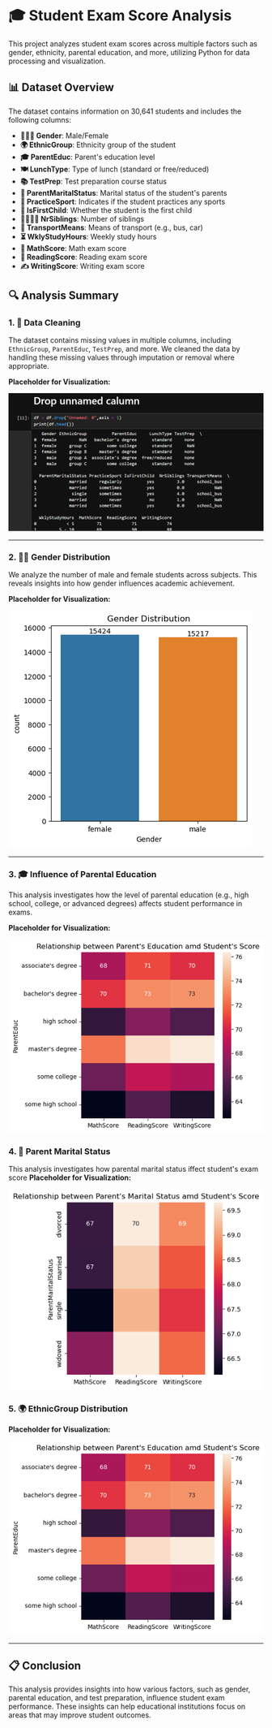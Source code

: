 # 🎓 Student Exam Score Analysis

This project analyzes student exam scores across multiple factors such as gender, ethnicity, parental education, and more, utilizing Python for data processing and visualization.

## 📊 Dataset Overview

The dataset contains information on 30,641 students and includes the following columns:

- **🧑‍🤝‍🧑 Gender**: Male/Female
- **🌍 EthnicGroup**: Ethnicity group of the student
- **🎓 ParentEduc**: Parent's education level
- **🍽️ LunchType**: Type of lunch (standard or free/reduced)
- **📚 TestPrep**: Test preparation course status
- **💍 ParentMaritalStatus**: Marital status of the student's parents
- **🏃 PracticeSport**: Indicates if the student practices any sports
- **👶 IsFirstChild**: Whether the student is the first child
- **👨‍👩‍👧‍👦 NrSiblings**: Number of siblings
- **🚌 TransportMeans**: Means of transport (e.g., bus, car)
- **⏳ WklyStudyHours**: Weekly study hours
- **🔢 MathScore**: Math exam score
- **📖 ReadingScore**: Reading exam score
- **✍️ WritingScore**: Writing exam score

## 🔍 Analysis Summary

### 1. 🧼 Data Cleaning
The dataset contains missing values in multiple columns, including `EthnicGroup`, `ParentEduc`, `TestPrep`, and more. We cleaned the data by handling these missing values through imputation or removal where appropriate.

**Placeholder for Visualization:**

![Data Cleaning Visualization](https://github.com/MdAsif-Hossain/Student-Exam-Score-Analysis-/blob/main/Screenshot%202024-09-06%20165526.png)

---

### 2. 👩‍🏫 Gender Distribution
We analyze the number of male and female students across subjects. This reveals insights into how gender influences academic achievement.

**Placeholder for Visualization:**

![Gender-wise Performance](https://github.com/MdAsif-Hossain/Student-Exam-Score-Analysis-/blob/main/Gender.png)

---

### 3. 🎓 Influence of Parental Education
This analysis investigates how the level of parental education (e.g., high school, college, or advanced degrees) affects student performance in exams.

**Placeholder for Visualization:**

![Parental Education Influence](https://github.com/MdAsif-Hossain/Student-Exam-Score-Analysis-/blob/main/Edu.png)


### 4. 💍 Parent Marital Status
This analysis investigates how parental marital status iffect student's exam score 
**Placeholder for Visualization:**

![Parental Education Influence](https://github.com/MdAsif-Hossain/Student-Exam-Score-Analysis-/blob/main/marital%20status.png)




### 5. 🌍 EthnicGroup Distribution


**Placeholder for Visualization:**

![Additional Factors](https://github.com/MdAsif-Hossain/Student-Exam-Score-Analysis-/blob/main/Edu.png)

---

## 📋 Conclusion

This analysis provides insights into how various factors, such as gender, parental education, and test preparation, influence student exam performance. These insights can help educational institutions focus on areas that may improve student outcomes.
